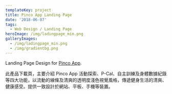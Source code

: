 ```yaml
---
templateKey: project
title: Pinco App Landing Page
date: '2018-06-07'
tags:
  - Web Design / Landing Page
heroImage: /img/ladingpage_min.png
galleryImages:
  - /img/ladingpage_min.png
  - /img/gradientbg.png
---
```

Landing Page Design for [Pinco App](http://liuliangyin.com/project/pinco-app/).

此產品下載頁，主要介紹 Pinco App 活動探索、P-Cal、自主訓練及身體數據紀錄等四大功能，以流動的線條及清爽的透明度淺色視覺風格，傳遞健身生活的清爽、健康感受。提供一致設計於網站、平板、手機等裝置。
